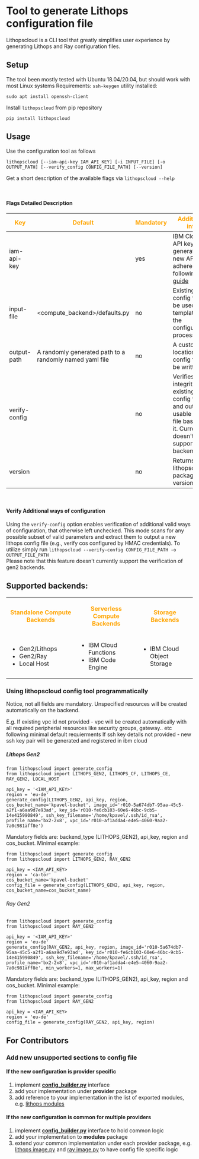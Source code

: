 # Tool to generate Lithops configuration file

Lithopscloud is a CLI tool that greatly simplifies user experience by generating Lithops and Ray configuration files.

## Setup

The tool been mostly tested with Ubuntu 18.04/20.04, but should work with most Linux systems
Requirements: `ssh-keygen` utility installed:
```
sudo apt install openssh-client
```

Install `lithopscloud` from pip repository

```
pip install lithopscloud
```

## Usage
Use the configuration tool as follows

```
lithopscloud [--iam-api-key IAM_API_KEY] [-i INPUT_FILE] [-o OUTPUT_PATH] [--verify_config CONFIG_FILE_PATH] [--version]
```
Get a short description of the available flags via ```lithopscloud --help```

<br/>

#### Flags Detailed Description

<!--- <img width=125/> is used in the following table to create spacing --->
 |<span style="color:orange">Key|<span style="color:orange">Default|<span style="color:orange">Mandatory|<span style="color:orange">Additional info|
 |---|---|---|---|
 | iam-api-key   | |yes|IBM Cloud API key. To generate a new API Key, adhere to the following [guide](https://www.ibm.com/docs/en/spectrumvirtualizecl/8.1.3?topic=installing-creating-api-key)
 | input-file    |<compute_backend>/defaults.py| no | Existing config file to be used as a template in the configuration process |
 | output-path   |A randomly generated path to a randomly named yaml file | no |A custom location the config file will be written to |
 | verify-config <img width=125/>| | no |Verifies the integrity of an existing config file and outputs a usable config file based on it. Currently doesn't support gen2 backends. 
 | version       | | no |Returns lithopscloud's package version|

<br/>

#### Verify Additional ways of configuration
Using the ```verify-config``` option enables verification of additional valid ways of configuration, that otherwise 
left unchecked. This mode scans for any possible subset of valid parameters and extract them to output a new 
lithops config file (e.g., verify cos configured by HMAC credentials).
To utilize simply run ```lithopscloud --verify-config CONFIG_FILE_PATH -o OUTPUT_FILE_PATH```
<br/> Please note that this feature doesn't currently support the verification of gen2 backends. 

## Supported backends:
<table>
<tr>
<th align="center">
<p>
<span style="color:orange">Standalone Compute Backends</span> 
</p>
</th>
<th align="center">

<p>
<span style="color:orange">Serverless Compute Backends</span> 
</p>
</th>
<th align="center">
<p>
<span style="color:orange">Storage Backends</span> 
</p>
</th>
</tr>
<tr>
<td>

- Gen2/Lithops
- Gen2/Ray
- Local Host

</td>
<td>

- IBM Cloud Functions
- IBM Code Engine
</td>
<td>

- IBM Cloud Object Storage

</td>
</tr>
</table>

### Using lithopscloud config tool programmatically
Notice, not all fields are mandatory. Unspecified resources will be created automatically on the backend.

E.g.
If existing vpc id not provided - vpc will be created automatically with all required peripherial resources like security groups, gateway.. etc following minimal default requierments
If ssh key details not provided - new ssh key pair will be generated and registered in ibm cloud

##### Lithops Gen2
```
from lithopscloud import generate_config
from lithopscloud import LITHOPS_GEN2, LITHOPS_CF, LITHOPS_CE, RAY_GEN2, LOCAL_HOST

api_key = '<IAM_API_KEY>'
region = 'eu-de'
generate_config(LITHOPS_GEN2, api_key, region, cos_bucket_name='kpavel-bucket', image_id='r010-5a674db7-95aa-45c5-a2f1-a6aa9d7e93ad', key_id='r010-fe6cb103-60e6-46bc-9cb5-14e415990849', ssh_key_filename='/home/kpavel/.ssh/id_rsa', profile_name='bx2-2x8', vpc_id='r010-af1adda4-e4e5-4060-9aa2-7a0c981aff8e')

```

Mandatory fields are: backend_type (LITHOPS_GEN2), api_key, region and cos_bucket.
Minimal example:

```
from lithopscloud import generate_config
from lithopscloud import LITHOPS_GEN2, RAY_GEN2

api_key = <IAM_API_KEY>
region = 'ca-tor'
cos_bucket_name='kpavel-bucket'
config_file = generate_config(LITHOPS_GEN2, api_key, region, cos_bucket_name=cos_bucket_name)
```

###### Ray Gen2
```
from lithopscloud import generate_config
from lithopscloud import RAY_GEN2

api_key = '<IAM_API_KEY>'
region = 'eu-de'
generate_config(RAY_GEN2, api_key, region, image_id='r010-5a674db7-95aa-45c5-a2f1-a6aa9d7e93ad', key_id='r010-fe6cb103-60e6-46bc-9cb5-14e415990849', ssh_key_filename='/home/kpavel/.ssh/id_rsa', profile_name='bx2-2x8', vpc_id='r010-af1adda4-e4e5-4060-9aa2-7a0c981aff8e', min_workers=1, max_workers=1)
```

Mandatory fields are: backend_type (LITHOPS_GEN2), api_key, region and cos_bucket.
Minimal example:

```
from lithopscloud import generate_config
from lithopscloud import RAY_GEN2

api_key = <IAM_API_KEY>
region = 'eu-de'
config_file = generate_config(RAY_GEN2, api_key, region)
```

## For Contributors

### Add new unsupported sections to config file

#### If the new configuration is provider specific

1. implement [__config_builder.py__](src/lithopscloud/modules/config_builder.py) interface
2. add your implementation under __provider__ package
3. add reference to your implementation in the list of exported modules, e.g. [lithops modules](src/lithopscloud/modules/lithops/__init__.py__)


#### If the new configuration is common for multiple providers

1. implement [__config_builder.py__](src/lithopscloud/modules/config_builder.py) interface to hold common logic
2. add your implementation to __modules__ package
3. extend your common implementation under each provider package, e.g. [lithops image.py](src/lithopscloud/modules/lithops/image.py) and [ray image.py](src/lithopscloud/modules/ray/image.py) to have config file specific logic
